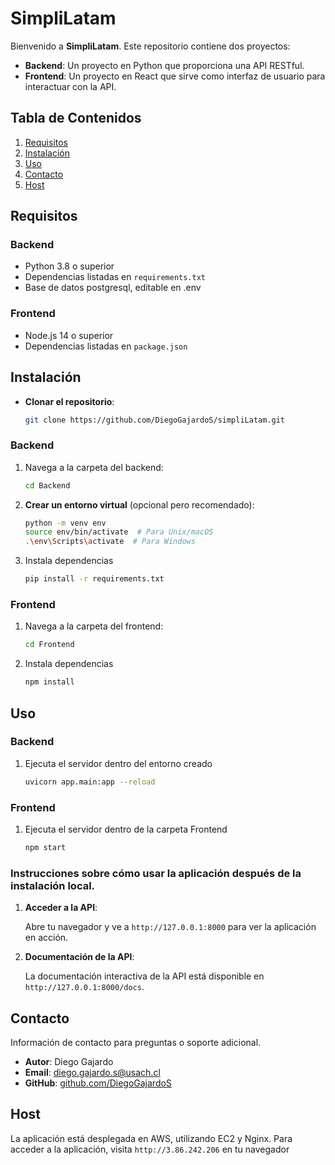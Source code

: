 # SimpliLatam

Bienvenido a **SimpliLatam**. Este repositorio contiene dos proyectos:

- **Backend**: Un proyecto en Python que proporciona una API RESTful.
- **Frontend**: Un proyecto en React que sirve como interfaz de usuario para interactuar con la API.

## Tabla de Contenidos

1. [Requisitos](#requisitos)
2. [Instalación](#instalación)
3. [Uso](#uso)
4. [Contacto](#contacto)
5. [Host](#host)

## Requisitos

### Backend

- Python 3.8 o superior
- Dependencias listadas en `requirements.txt`
- Base de datos postgresql, editable en .env
### Frontend

- Node.js 14 o superior
- Dependencias listadas en `package.json`

## Instalación

- **Clonar el repositorio**:

    ```bash
    git clone https://github.com/DiegoGajardoS/simpliLatam.git
    ```
### Backend

1. Navega a la carpeta del backend:

   ```bash
   cd Backend
   ```
2. **Crear un entorno virtual** (opcional pero recomendado):

    ```bash
    python -m venv env
    source env/bin/activate  # Para Unix/macOS
    .\env\Scripts\activate  # Para Windows
    ```
3. Instala dependencias
	```bash
    pip install -r requirements.txt 
    ```
### Frontend

1. Navega a la carpeta del frontend:

   ```bash
   cd Frontend
   ```
   
2. Instala dependencias
	```bash 
   npm install 
   ```
   

## Uso

### Backend

1. Ejecuta el servidor dentro del entorno creado 

   ```bash 
   uvicorn app.main:app --reload
   ```
### Frontend

1. Ejecuta el servidor dentro de la carpeta Frontend

   ```bash 
   npm start
   ```


### Instrucciones sobre cómo usar la aplicación después de la instalación local.

1. **Acceder a la API**:

    Abre tu navegador y ve a `http://127.0.0.1:8000` para ver la aplicación en acción.


2. **Documentación de la API**:

    La documentación interactiva de la API está disponible en `http://127.0.0.1:8000/docs`.


## Contacto

Información de contacto para preguntas o soporte adicional.

- **Autor**: Diego Gajardo
- **Email**: diego.gajardo.s@usach.cl
- **GitHub**: [github.com/DiegoGajardoS](https://github.com/DiegoGajardoS)


## Host

La aplicación está desplegada en AWS, utilizando EC2 y Nginx. Para acceder a la aplicación, visita `http://3.86.242.206` en tu navegador
